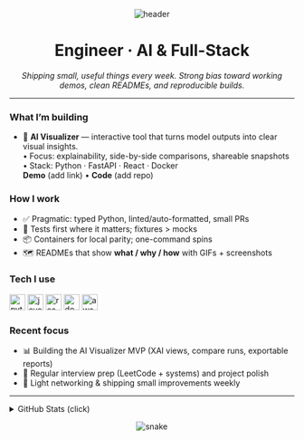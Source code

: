 <!-- Polished, low-noise profile README -->

<p align="center">
  <img src="https://capsule-render.vercel.app/api?text=Hey%20there!&animation=fadeIn&type=waving&color=gradient&height=120" alt="header" />
</p>

<h1 align="center">Engineer · AI & Full-Stack</h1>

<p align="center">
  <em>Shipping small, useful things every week. Strong bias toward working demos, clean READMEs, and reproducible builds.</em>
</p>

---

### What I’m building
- 🧠 **AI Visualizer** — interactive tool that turns model outputs into clear visual insights.  
  • Focus: explainability, side-by-side comparisons, shareable snapshots  
  • Stack: Python · FastAPI · React · Docker  
  **Demo** (add link) • **Code** (add repo)

### How I work
- ✅ Pragmatic: typed Python, linted/auto-formatted, small PRs
- 🧪 Tests first where it matters; fixtures > mocks
- 📦 Containers for local parity; one-command spins
- 🗺️ READMEs that show **what / why / how** with GIFs + screenshots

### Tech I use
<p>
  <img height="28" src="https://cdn.jsdelivr.net/gh/devicons/devicon/icons/python/python-original.svg" alt="python"/>
  <img height="28" src="https://cdn.jsdelivr.net/gh/devicons/devicon/icons/javascript/javascript-original.svg" alt="javascript"/>
  <img height="28" src="https://cdn.jsdelivr.net/gh/devicons/devicon/icons/react/react-original.svg" alt="react"/>
  <img height="28" src="https://cdn.jsdelivr.net/gh/devicons/devicon/icons/docker/docker-original.svg" alt="docker"/>
  <img height="28" src="https://cdn.jsdelivr.net/gh/devicons/devicon/icons/aws/aws-original.svg" alt="aws"/>
</p>

### Recent focus
- 📊 Building the AI Visualizer MVP (XAI views, compare runs, exportable reports)
- 🧩 Regular interview prep (LeetCode + systems) and project polish
- 🤝 Light networking & shipping small improvements weekly

---

<details>
  <summary>GitHub Stats (click)</summary>
  <br/>
  <!-- Replace YOURUSERNAME below with your GitHub username -->
  <img src="https://github-readme-stats.vercel.app/api?username=YOURUSERNAME&show_icons=true" height="150" alt="stats"/>
  <img src="https://github-readme-stats.vercel.app/api/top-langs/?username=YOURUSERNAME&layout=compact" height="150" alt="top-langs"/>
</details>

<p align="center">
  <!-- Optional: enable the workflow, then replace YOURUSERNAME -->
  <img src="https://raw.githubusercontent.com/YOURUSERNAME/YOURUSERNAME/output/github-contribution-grid-snake.svg" alt="snake"/>
</p>

<!-- Quick setup notes (invisible): 
1) Create repo named exactly your username (public). 
2) Swap YOURUSERNAME in the two image URLs. 
3) Add demo/code links for the AI Visualizer. 
4) Pin 2–4 best repos. 
-->
